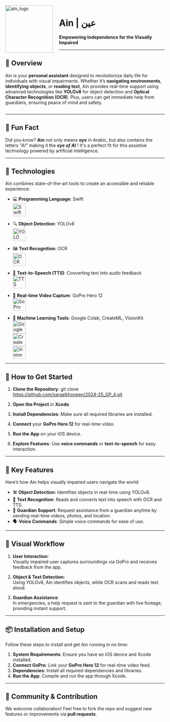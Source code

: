 <img src="https://github.com/user-attachments/assets/a2a0d476-9bb6-480b-bdee-161334643a6c" alt="ain_logo" width="150" style="float:left; margin-right: 20px;"/>

# **Ain | عين**  
**Empowering Independence for the Visually Impaired**

---

## 🌟 Overview  
Ain is your **personal assistant** designed to revolutionize daily life for individuals with visual impairments. Whether it’s **navigating environments**, **identifying objects**, or **reading text**, Ain provides real-time support using advanced technologies like **YOLOv8** for object detection and **Optical Character Recognition (OCR)**. Plus, users can get immediate help from guardians, ensuring peace of mind and safety.

<div style="clear:both;"></div>

---

## 🧠 Fun Fact  
Did you know? **Ain** not only means **eye** in Arabic, but also contains the letters *"AI"* making it the ***eye of AI*** ! It's a perfect fit for this assistive technology powered by artificial intelligence.

---

## 🔧 Technologies  
Ain combines state-of-the-art tools to create an accessible and reliable experience:

- 💻 **Programming Language**: Swift  
  <img src="https://upload.wikimedia.org/wikipedia/commons/9/9d/Swift_logo.svg" alt="Swift Logo" width="40"/>
  
- 🔍 **Object Detection**: YOLOv8  
  <img src="https://upload.wikimedia.org/wikipedia/commons/5/5c/Yolo_logo.png" alt="YOLO Logo" width="40"/>
  
- 🖼 **Text Recognition**: OCR  
  <img src="https://upload.wikimedia.org/wikipedia/commons/f/ff/Tesseract-OCR.svg" alt="OCR Logo" width="40"/>

- 🎤 **Text-to-Speech (TTS)**: Converting text into audio feedback  
  <img src="https://upload.wikimedia.org/wikipedia/commons/4/4b/Voice_Recognition_Icon.png" alt="TTS Logo" width="40"/>

- 🎥 **Real-time Video Capture**: GoPro Hero 12  
  <img src="https://upload.wikimedia.org/wikipedia/commons/3/3d/GoPro_logo.svg" alt="GoPro Logo" width="40"/>

- 🤖 **Machine Learning Tools**: Google Colab, CreateML, VisionKit  
  <img src="https://upload.wikimedia.org/wikipedia/commons/d/d0/Google_Colab_Logo.svg" alt="Google Colab Logo" width="40"/>  
  <img src="https://upload.wikimedia.org/wikipedia/commons/9/9a/CreateML_logo.png" alt="CreateML Logo" width="40"/>  
  <img src="https://upload.wikimedia.org/wikipedia/commons/5/51/Apple_logo_black.svg" alt="VisionKit Logo" width="40"/>

---

## 🚀 How to Get Started  
1. **Clone the Repository**:
   git clone https://github.com/saraalkhoneen/2024-25_GP_4.git
   
2. **Open the Project** in **Xcode**.
3. **Install Dependencies**: Make sure all required libraries are installed.
4. **Connect** your **GoPro Hero 12** for real-time video.
5. **Run the App** on your iOS device.
6. **Explore Features**: Use **voice commands** or **text-to-speech** for easy interaction.

---

## 🎯 Key Features  
Here’s how Ain helps visually impaired users navigate the world:

- 🛠 **Object Detection**: Identifies objects in real-time using YOLOv8.
- 📖 **Text Recognition**: Reads and converts text into speech with OCR and TTS.
- 🤝 **Guardian Support**: Request assistance from a guardian anytime by sending real-time videos, photos, and location.
- 🗣 **Voice Commands**: Simple voice commands for ease of use.

---

## 🎨 Visual Workflow  

1. **User Interaction**:  
   Visually impaired user captures surroundings via GoPro and receives feedback from the app.

2. **Object & Text Detection**:  
   Using YOLOv8, Ain identifies objects, while OCR scans and reads text aloud.

3. **Guardian Assistance**:  
   In emergencies, a help request is sent to the guardian with live footage, providing instant support.

---

## 📦 Installation and Setup  
Follow these steps to install and get Ain running in no time:

1. **System Requirements**: Ensure you have an iOS device and Xcode installed.
2. **Connect GoPro**: Link your **GoPro Hero 12** for real-time video feed.
3. **Dependencies**: Install all required dependencies and libraries.
4. **Run the App**: Compile and run the app through Xcode.

---

## 👥 Community & Contribution  
We welcome collaboration! Feel free to fork the repo and suggest new features or improvements via **pull requests**.
